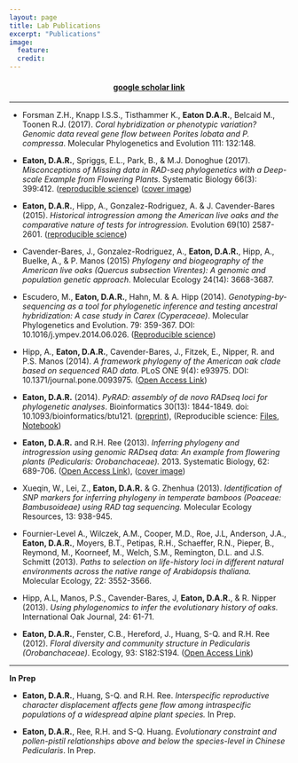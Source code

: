 ```yaml
---
layout: page
title: Lab Publications
excerpt: "Publications"
image:
  feature:
  credit:
---
```


<center>
<h4><a href="http://scholar.google.com/citations?user=mkn_GKsAAAAJ&hl=en">google scholar link</a></h4>
</center>

----------------
* Forsman Z.H., Knapp I.S.S., Tisthammer K., **Eaton D.A.R.**, Belcaid M.,
Toonen R.J. (2017). *Coral hybridization or phenotypic variation? Genomic
data reveal gene flow between Porites lobata and P. compressa*.
Molecular Phylogenetics and Evolution 111: 132:148.

* **Eaton, D.A.R.**, Spriggs, E.L., Park, B., & M.J. Donoghue (2017). *Misconceptions
of Missing data in RAD-seq phylogenetics with a Deep-scale Example from Flowering
Plants*. Systematic Biology 66(3): 399:412.
([reproducible science](https://github.com/dereneaton/RADmissing))
([cover image](https://academic.oup.com/sysbio/article-pdf/66/3/i1/13134101/syx011.pdf))

* **Eaton, D.A.R.**, Hipp, A., Gonzalez-Rodriguez, A. & J. Cavender-Bares (2015).
*Historical introgression among the American live oaks and the comparative
nature of tests for introgression.* Evolution 69(10) 2587-2601.
([reproducible science](https://github.com/dereneaton/virentes))

* Cavender-Bares, J., Gonzalez-Rodriguez, A., **Eaton, D.A.R.**, Hipp, A.,
Buelke, A., & P. Manos (2015) *Phylogeny and biogeography of the American live
oaks (Quercus subsection Virentes): A genomic and population genetic approach*.
Molecular Ecology 24(14): 3668-3687.

* Escudero, M., **Eaton, D.A.R.**, Hahn, M. & A. Hipp (2014).
*Genotyping-by-sequencing as a tool for phylogenetic inference and testing
ancestral hybridization: A case study in Carex (Cyperaceae)*.
Molecular Phylogenetics and Evolution. 79: 359-367. DOI: 10.1016/j.ympev.2014.06.026.
([Reproducible science](http://nbviewer.ipython.org/gist/dereneaton/32382a28db11b83f6da5))

* Hipp, A., **Eaton, D.A.R.**, Cavender-Bares, J., Fitzek, E., Nipper, R. and P.S. Manos (2014).
*A framework phylogeny of the American oak clade based on sequenced RAD data*.
PLoS ONE 9(4): e93975. DOI: 10.1371/journal.pone.0093975.
([Open Access Link](http://www.plosone.org/article/info%3Adoi%2F10.1371%2Fjournal.pone.0093975))

* **Eaton, D.A.R.** (2014).
*PyRAD: assembly of de novo RADseq loci for phylogenetic analyses*.
Bioinformatics 30(13): 1844-1849. doi: 10.1093/bioinformatics/btu121.
([preprint](http://biorxiv.org/content/early/2013/12/03/001081)),
(Reproducible science:
[Files](http://bioinformatics.oxfordjournals.org/content/suppl/2014/03/05/btu121.DC1),
[Notebook](http://nbviewer.ipython.org/gist/dereneaton/9567786f0150354dd0c3))

* __Eaton, D.A.R.__ and R.H. Ree (2013).
*Inferring phylogeny and introgression using genomic RADseq data: An example
from flowering plants (Pedicularis: Orobanchaceae).* 2013.
Systematic Biology, 62: 689-706.
([Open Access Link](http://sysbio.oxfordjournals.org/content/62/5/689)),
([cover image](http://sysbio.oxfordjournals.org/content/62/5.cover-expansion))  

* Xueqin, W., Lei, Z., **Eaton, D.A.R.** & G. Zhenhua (2013).
*Identification of SNP markers for inferring phylogeny in temperate bamboos
(Poaceae: Bambusoideae) using RAD tag sequencing.*
Molecular Ecology Resources, 13: 938-945.

* Fournier-Level A., Wilczek, A.M., Cooper, M.D., Roe, J.L, Anderson, J.A.,
**Eaton, D.A.R.**, Moyers, B.T., Petipas, R.H., Schaeffer, R.N., Pieper, B.,
Reymond, M., Koorneef, M., Welch, S.M., Remington, D.L. and J.S. Schmitt (2013).
*Paths to selection on life-history loci in different natural environments
across the native range of Arabidopsis thaliana.* Molecular Ecology, 22: 3552-3566.  

* Hipp, A.L, Manos, P.S., Cavender-Bares, J, **Eaton, D.A.R.**, & R. Nipper (2013).
*Using phylogenomics to infer the evolutionary history of oaks.*
International Oak Journal, 24: 61-71.   

* **Eaton, D.A.R.**, Fenster, C.B., Hereford, J., Huang, S-Q. and R.H. Ree (2012).
*Floral diversity and community structure in Pedicularis (Orobanchaceae)*.
Ecology, 93: S182:S194.
([Open Access Link](http://onlinelibrary.wiley.com/wol1/doi/10.1890/11-0501.1/full))


---------------  
**In Prep**


* **Eaton, D.A.R.**, Huang, S-Q. and R.H. Ree. *Interspecific reproductive
character displacement affects gene flow among intraspecific populations of a
widespread alpine plant species.* In Prep.


* **Eaton, D.A.R.**, Ree, R.H. and S-Q. Huang. *Evolutionary constraint and
pollen-pistil relationships above and below the species-level in Chinese
Pedicularis*. In Prep.

